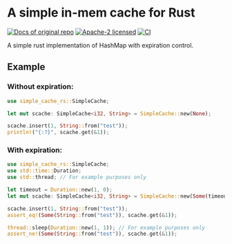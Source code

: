 # A simple in-mem cache for Rust
[![Docs of original repo](https://docs.rs/simple-cache-rs/badge.svg)](https://docs.rs/simple-cache-rs/)
[![Apache-2 licensed](https://img.shields.io/crates/l/simple-cache-rs.svg)](https://github.com/calvinbrown085/simple-cache-rs/blob/main/LICENSE)
[![CI](https://img.shields.io/github/workflow/status/calvinbrown085/simple-cache-rs/rust-unit-test)](https://github.com/calvinbrown085/simple-cache-rs/actions?query=workflow%3ARust)

A simple rust implementation of HashMap with expiration control.

## Example
### Without expiration:
```rust
use simple_cache_rs::SimpleCache;

let mut scache: SimpleCache<i32, String> = SimpleCache::new(None);

scache.insert(1, String::from("test"));
println!("{:?}", scache.get(&1));
```

### With expiration:
```rust
use simple_cache_rs::SimpleCache;
use std::time::Duration;
use std::thread; // For example purposes only

let timeout = Duration::new(1, 0);
let mut scache: SimpleCache<i32, String> = SimpleCache::new(Some(timeout));

scache.insert(1, String::from("test"));
assert_eq!(Some(String::from("test")), scache.get(&1));

thread::sleep(Duration::new(1, 1)); // For example purposes only
assert_ne!(Some(String::from("test")), scache.get(&1));
```
